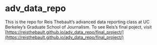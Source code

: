 # adv_data_repo

This is the repo for Reis Thebault’s advanced data reporting class at UC Berkeley’s Graduate School of Journalism. To see Reis’s final poject, visit [https://reisthebault.github.io/adv_data_repo/final_project/](https://reisthebault.github.io/adv_data_repo/final_project/)